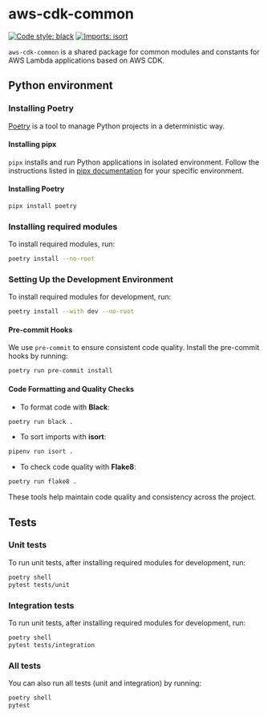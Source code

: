 
# aws-cdk-common
[![Code style: black](https://img.shields.io/badge/code%20style-black-000000.svg)](https://github.com/psf/black) [![Imports: isort](https://img.shields.io/badge/%20imports-isort-%231674b1?style=flat&labelColor=ef8336)](https://pycqa.github.io/isort/)

`aws-cdk-common` is a shared package for common modules and constants for AWS Lambda applications based on AWS CDK.

## Python environment
### Installing Poetry
[Poetry](https://python-poetry.org/) is a tool to manage Python projects in a deterministic way.

#### Installing pipx
`pipx` installs and run Python applications in isolated environment. Follow the instructions listed in [pipx documentation](https://github.com/pypa/pipx) for your specific environment.

#### Installing Poetry

```bash
pipx install poetry
```

### Installing required modules
To install required modules, run:

```bash
poetry install --no-root
```
### Setting Up the Development Environment
To install required modules for development, run:
```bash
poetry install --with dev --no-root
```
#### Pre-commit Hooks
We use `pre-commit` to ensure consistent code quality. Install the pre-commit hooks by running:
```bash
poetry run pre-commit install
```
#### Code Formatting and Quality Checks
- To format code with **Black**:
```bash
poetry run black .
```
- To sort imports with **isort**:
```bash
pipenv run isort .
```
- To check code quality with **Flake8**:
```bash
poetry run flake8 .
```
These tools help maintain code quality and consistency across the project.

## Tests

### Unit tests
To run unit tests, after installing required modules for development, run:
```bash
poetry shell
pytest tests/unit
```

### Integration tests
To run unit tests, after installing required modules for development, run:
```bash
poetry shell
pytest tests/integration
```

### All tests
You can also run all tests (unit and integration) by running:
```bash
poetry shell
pytest 
```
